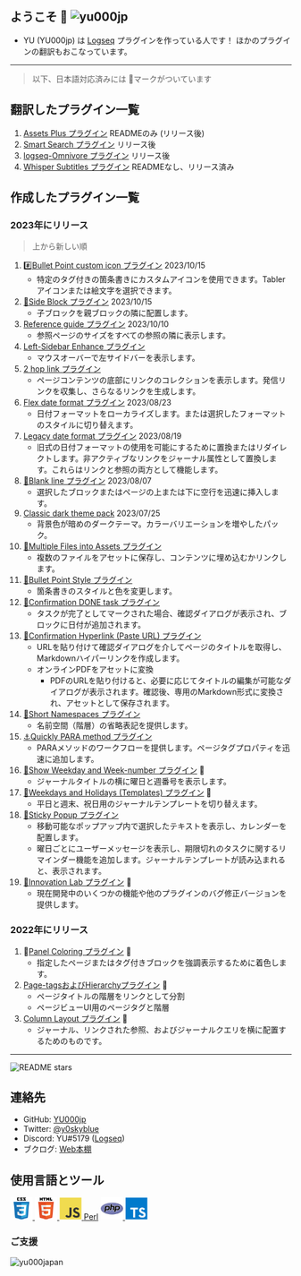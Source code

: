## ようこそ 👋 <img src="https://komarev.com/ghpvc/?username=yu000jp&label=Profile%20views&color=0e75b6&style=flat" alt="yu000jp" />

- YU (YU000jp) は [Logseq](https://github.com/logseq) プラグインを作っている人です！ ほかのプラグインの翻訳もおこなっています。

---

> 以下、日本語対応済みには 🗾マークがついています

## 翻訳したプラグイン一覧

1. [Assets Plus プラグイン](https://github.com/xyhp915/logseq-assets-plus) READMEのみ (リリース後)
2. [Smart Search プラグイン](https://github.com/YU000jp/logseq-plugin-smartsearch) リリース後
3. [logseq-Omnivore プラグイン](https://github.com/YU000jp/logseq-omnivore) リリース後
4. [Whisper Subtitles プラグイン](https://github.com/usoonees/logseq-plugin-whisper-subtitles) READMEなし、リリース済み

## 作成したプラグイン一覧

### 2023年にリリース
> 上から新しい順

1. [#️⃣Bullet Point custom icon プラグイン](https://github.com/YU000jp/logseq-plugin-bullet-point-custom-icon) 2023/10/15
   - 特定のタグ付きの箇条書きにカスタムアイコンを使用できます。Tablerアイコンまたは絵文字を選択できます。
1. [🥦Side Block プラグイン](https://github.com/YU000jp/logseq-plugin-side-block) 2023/10/15
   - 子ブロックを親ブロックの隣に配置します。
1. [Reference guide プラグイン](https://github.com/YU000jp/logseq-plugin-reference-guide) 2023/10/10
   - 参照ページのサイズをすべての参照の隣に表示します。
1. [Left-Sidebar Enhance プラグイン](https://github.com/YU000jp/logseq-plugin-left-sidebar-enhance)
   - マウスオーバーで左サイドバーを表示します。
1. [2 hop link プラグイン](https://github.com/YU000jp/logseq-plugin-two-hop-link)
   - ページコンテンツの底部にリンクのコレクションを表示します。発信リンクを収集し、さらなるリンクを生成します。
1. [Flex date format プラグイン](https://github.com/YU000jp/logseq-plugin-flex-date-format) 2023/08/23
   - 日付フォーマットをローカライズします。または選択したフォーマットのスタイルに切り替えます。
1. [Legacy date format プラグイン](https://github.com/YU000jp/logseq-plugin-legacy-date-format) 2023/08/19
   - 旧式の日付フォーマットの使用を可能にするために置換またはリダイレクトします。非アクティブなリンクをジャーナル属性として置換します。これらはリンクと参照の両方として機能します。
1. [🦢Blank line プラグイン](https://github.com/YU000jp/logseq-plugin-blank-line) 2023/08/07
   - 選択したブロックまたはページの上または下に空行を迅速に挿入します。
1. [Classic dark theme pack](https://github.com/YU000jp/logseq-theme-classic-dark-theme-pack) 2023/07/25
   - 背景色が暗めのダークテーマ。カラーバリエーションを増やしたパック。
1. [📂Multiple Files into Assets プラグイン](https://github.com/YU000jp/logseq-plugin-multiple-assets)
   - 複数のファイルをアセットに保存し、コンテンツに埋め込むかリンクします。
1. [🔷Bullet Point Style プラグイン](https://github.com/YU000jp/logseq-plugin-bullet-point-style)
   - 箇条書きのスタイルと色を変更します。
1. [💪Confirmation DONE task プラグイン](https://github.com/YU000jp/logseq-plugin-confirmation-done-task)
   - タスクが完了としてマークされた場合、確認ダイアログが表示され、ブロックに日付が追加されます。
1. [🔗Confirmation Hyperlink (Paste URL) プラグイン](https://github.com/YU000jp/logseq-plugin-confirmation-hyperlink)
   - URLを貼り付けて確認ダイアログを介してページのタイトルを取得し、Markdownハイパーリンクを作成します。
   - オンラインPDFをアセットに変換
     - PDFのURLを貼り付けると、必要に応じてタイトルの編集が可能なダイアログが表示されます。確認後、専用のMarkdown形式に変換され、アセットとして保存されます。
1. [🍰Short Namespaces プラグイン](https://github.com/YU000jp/logseq-plugin-short-namespaces) 
   - 名前空間（階層）の省略表記を提供します。
1. [⚓Quickly PARA method プラグイン](https://github.com/YU000jp/logseq-plugin-quickly-para-method)
   - PARAメソッドのワークフローを提供します。ページタグプロパティを迅速に追加します。
1. [📆Show Weekday and Week-number プラグイン](https://github.com/YU000jp/logseq-plugin-show-weekday-and-week-number) 🗾
     - ジャーナルタイトルの横に曜日と週番号を表示します。
1. [🛌Weekdays and Holidays (Templates) プラグイン](https://github.com/YU000jp/logseq-plugin-weekdays-and-weekends) 🗾
   - 平日と週末、祝日用のジャーナルテンプレートを切り替えます。
1. [📍Sticky Popup プラグイン](https://github.com/YU000jp/logseq-plugin-sticky-popup)
   - 移動可能なポップアップ内で選択したテキストを表示し、カレンダーを配置します。
   - 曜日ごとにユーザーメッセージを表示し、期限切れのタスクに関するリマインダー機能を追加します。ジャーナルテンプレートが読み込まれると、表示されます。
1. [🌱Innovation Lab プラグイン](https://github.com/YU000jp/logseq-plugin-some-menu-extender) 🗾
   - 現在開発中のいくつかの機能や他のプラグインのバグ修正バージョンを提供します。

### 2022年にリリース

1. 🎨[Panel Coloring プラグイン](https://github.com/YU000jp/logseq-plugin-panel-coloring) 🗾
   - 指定したページまたはタグ付きブロックを強調表示するために着色します。
1. [Page-tagsおよびHierarchyプラグイン](https://github.com/YU000jp/logseq-page-tags-and-hierarchy) 🗾
   - ページタイトルの階層をリンクとして分割
   -  ページビューUI用のページタグと階層
1. [Column Layout プラグイン](https://github.com/YU000jp/Logseq-column-Layout) 🗾
   - ジャーナル、リンクされた参照、およびジャーナルクエリを横に配置するためのものです。

---

![README stars](https://github-readme-stats.vercel.app/api?username=YU000jp&theme=graywhite)

## 連絡先
* GitHub: [YU000jp](https://github.com/YU000jp)
* Twitter: [@y0skyblue](https://twitter.com/y0skyblue)
* Discord: YU#5179 ([Logseq](https://discord.gg/logseq))
* ブクログ: [Web本棚](https://booklog.jp/users/p510hv)

## 使用言語とツール
<p align="left"> <a href="https://www.w3schools.com/css/" target="_blank" rel="noreferrer" title="CSS3"><img src="https://raw.githubusercontent.com/devicons/devicon/master/icons/css3/css3-original-wordmark.svg" alt="css3" width="40" height="40"/> </a> <a href="https://www.w3.org/html/" target="_blank" rel="noreferrer" title="HTML5"> <img src="https://raw.githubusercontent.com/devicons/devicon/master/icons/html5/html5-original-wordmark.svg" alt="html5" width="40" height="40"/> </a> <a href="https://developer.mozilla.org/en-US/docs/Web/JavaScript" target="_blank" rel="noreferrer" title="JavaScript"> <img src="https://raw.githubusercontent.com/devicons/devicon/master/icons/javascript/javascript-original.svg" alt="javascript" width="40" height="40"/> </a> <a href="https://www.perl.org/" target="_blank" rel="noreferrer" title="Perl"> Perl</a> <a href="https://www.php.net" target="_blank" rel="noreferrer" title="PHP"> <img src="https://raw.githubusercontent.com/devicons/devicon/master/icons/php/php-original.svg" alt="php" width="40" height="40"/> </a> <a href="https://www.typescriptlang.org/" target="_blank" rel="noreferrer" title="TypeScript"> <img src="https://raw.githubusercontent.com/devicons/devicon/master/icons/typescript/typescript-original.svg" alt="typescript" width="40" height="40"/> </a> </p>

### ご支援
<p><a href="https://www.buymeacoffee.com/yu000japan" title="Buy me a coffee"> <img align="left" src="https://cdn.buymeacoffee.com/buttons/v2/default-yellow.png" height="50" width="210" alt="yu000japan" /></a></p><br><br>
